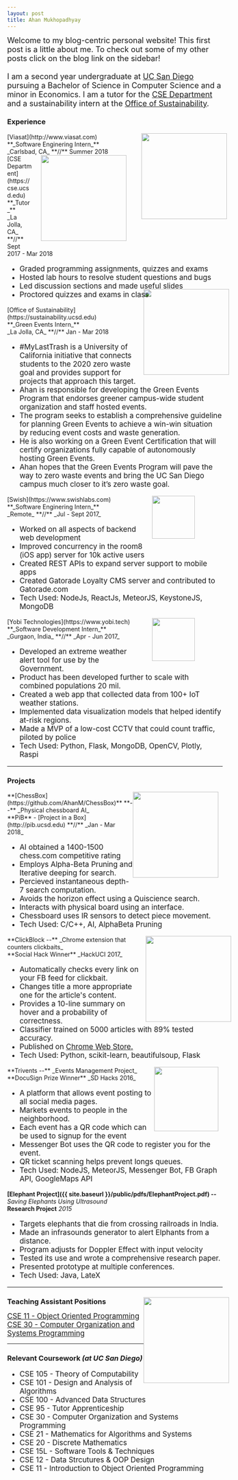 ```yaml
---
layout: post
title: Ahan Mukhopadhyay
---
```


<div class="message" style="font-size: 18px">
  Welcome to my blog-centric personal website! This first post is a little about me. To check out some of my other posts click on the blog link on the sidebar!<br/><br/>
  I am a second year undergraduate at <a href="http://ucsd.edu">UC San Diego</a> pursuing a Bachelor of Science in Computer Science and a minor in Economics. I am a tutor for the <a href="http://cse.ucsd.edu">CSE Department</a> and a sustainability intern at the <a href="http://sustainability.ucsd.edu">Office of Sustainability</a>.
</div>

### Experience
<img style="float:right; margin: 0px -10px 15px 20px;" src="https://www.viasat.com/sites/default/files/viasat-logo2_0.png" width="200">
[Viasat](http://www.viasat.com) <br />
**_Software Enginering Intern_** <br />
_Carlsbad, CA_ **//** Summer 2018 <br />

<img style="float:right; margin: 0px 15px 15px 20px;" src="http://www.sysnet.ucsd.edu/~voelker/pubcom/logo/CSELogo_4Cv.jpg" width="200">
[CSE Department](https://cse.ucsd.edu) <br />
**_Tutor_** <br />
_La Jolla, CA_ **//** Sept 2017 - Mar 2018 <br />
<ul style="font-size: 17px;">
<li>Graded programming assignments, quizzes and exams</li>
<li>Hosted lab hours to resolve student questions and bugs</li>
<li>Led discussion sections and made useful slides</li>
<li>Proctored quizzes and exams in class</li>
</ul>

<img style="float:right; margin: -40px -15px 15px 0px;" src="https://sustainucsd.files.wordpress.com/2015/06/ucsdsust.jpeg" width="200">
[Office of Sustainability](https://sustainability.ucsd.edu) <br />
**_Green Events Intern_** <br />
_La Jolla, CA_ **//** Jan - Mar 2018 <br />
<ul style="font-size: 17px;">
<li>#MyLastTrash is a University of California initiative that connects students to the 2020 zero waste goal and provides support for projects that approach this target.</li>
<li>Ahan is responsible for developing the Green Events Program that endorses greener campus-wide student organization and staff hosted events. </li>
<li>The program seeks to establish a comprehensive guideline for planning Green Events to achieve a win-win situation by reducing event costs and waste generation.</li>
<li>He is also working on a Green Event Certification that will certify organizations fully capable of autonomously hosting Green Events.</li>
<li>Ahan hopes that the Green Events Program will pave the way to zero waste events and bring the UC San Diego campus much closer to it’s zero waste goal.</li>
</ul>

<img style="float:right; margin: 0px 65px 15px 20px;" src="https://avatars2.githubusercontent.com/u/5808877?s=280&v=4" width="100">
[Swish](https://www.swishlabs.com) <br />
**_Software Enginering Intern_** <br />
_Remote_ **//** _Jul - Sept 2017_ <br />
<ul style="font-size: 17px">
<li>Worked on all aspects of backend web development</li>
<li>Improved concurrency in the room8 (iOS app) server for 10k active users</li>
<li>Created REST APIs to expand server support to mobile apps</li>
<li>Created Gatorade Loyalty CMS server and contributed to Gatorade.com</li>
<li>Tech Used: NodeJs, ReactJs, MeteorJS, KeystoneJS, MongoDB</li>
</ul>

<img style="float:right; margin: 0px 65px 0px 20px;" src="https://media.licdn.com/mpr/mpr/shrinknp_100_100/AAMAAQQIAAkAAQAAAAAAABIYAAAAJDcxNWU4ODIxLTZmNTMtNDI5Ny1hMGMwLThhY2ZiNzdhNDllNA.bin" width="100">
[Yobi Technologies](https://www.yobi.tech) <br />
**_Software Development Intern_** <br />
_Gurgaon, India_  **//**   _Apr - Jun 2017_<br />
<ul style="font-size: 17px">
  <li>Developed an extreme weather alert tool for use by the Government.</li>
  <li>Product has been developed further to scale with combined populations 20 mil.</li>
  <li>Created a web app that collected data from 100+ IoT weather stations.</li>
  <li>Implemented data visualization models that helped identify at-risk regions.</li>
  <li>Made a MVP of a low-cost CCTV that could count traffic, piloted by police</li>
  <li>Tech Used: Python, Flask, MongoDB, OpenCV, Plotly, Raspi</li>
</ul>

***

### Projects

<img style="float:right; margin: 0px 10px 0px 0px;" src="http://res.cloudinary.com/djmk9vktk/image/upload/c_scale,q_100,w_216/v1499027349/logo-v3_fsgu4g.png" width="200">
**[ChessBox](https://github.com/AhanM/ChessBox)** **--** _Physical chessboard AI_ <br />
**PiB** - [Project in a Box](http://pib.ucsd.edu) **//** _Jan - Mar 2018_
<ul style="font-size: 17px">
  <li>AI obtained a 1400-1500 chess.com competitive rating</li>
  <li>Employs Alpha-Beta Pruning and Iterative deeping for search.</li>
  <li>Percieved instantaneous depth-7 search computation.</li>
  <li>Avoids the horizon effect using a Quiscience search.</li>
  <li>Interacts with physical board using an interface.</li>
  <li>Chessboard uses IR sensors to detect piece movement.</li>
  <li>Tech Used: C/C++, AI, AlphaBeta Pruning</li>
</ul>

<img style="float:right; margin: 0px -20px 0px 0px;" src="https://firefly-challengepost.netdna-ssl.com/usercontent/fill/333/222/cGhvdG9zL3Byb2R1Y3Rpb24vc29mdHdhcmVfdGh1bWJuYWlsX3Bob3Rvcy8wMDAvNDU5LzUxNi9kYXRhcy9vcmlnaW5hbC5wbmc=/banner.png?signature=f2bd415c294012d01f5f765d1d5a3df0010c54ec" width="200">
**ClickBlock --**  _Chrome extension that counters clickbaits_ <br />
**Social Hack Winner** _HackUCI 2017_
<ul style="font-size: 17px">
  <li>Automatically checks every link on your FB feed for clickbait.</li>
  <li>Changes title a more appropriate one for the article's content.</li>
  <li>Provides a 10-line summary on hover and a probability of correctness.</li>
  <li>Classifier trained on 5000 articles with 89% tested accuracy.</li>
  <li>Published on <a href="https://chrome.google.com/webstore/detail/clickblock/bgiafoodmnpnhoinjfhgkgepamghmonk?authuser=1">Chrome Web Store.</a></li>
  <li>Tech Used: Python, scikit-learn, beautifulsoup, Flask</li>
</ul>

<img style="float:right; margin: 0px 10px 0px 0px;" src="{{ site.baseurl }}/public/triventslogo.jpg" width="150">
**Trivents --** _Events Management Project_ <br />
**DocuSign Prize Winner** _SD Hacks 2016_
<ul style="font-size: 17px">
  <li>A platform that allows event posting to all social media pages.</li>
  <li>Markets events to people in the neighborhood.</li>
  <li>Each event has a QR code which can be used to signup for the event</li>
  <li>Messenger Bot uses the QR code to register you for the event.</li>
  <li>QR ticket scanning helps prevent longs queues.</li>
  <li>Tech Used: NodeJS, MeteorJS, Messenger Bot, FB Graph API, GoogleMaps API</li>
</ul>

**[Elephant Project]({{ site.baseurl }}/public/pdfs/ElephantProject.pdf) --** _Saving Elephants Using Ultrasound_ <br/>
**Research Project** _2015_
<ul style="font-size: 17px">
  <li>Targets elephants that die from crossing railroads in India.</li>
  <li>Made an infrasounds generator to alert Elphants from a distance.</li>
  <li>Program adjusts for Doppler Effect with input velocity</li>
  <li>Tested its use and wrote a comprehensive research paper.</li>
  <li>Presented prototype at multiple conferences.</li>
  <li>Tech Used: Java, LateX</li>
</ul>

***

<h3 style="margin-bottom: -20px">Teaching Assistant Positions</h3>
<img style="float:right; margin: 0px -15px 15px 0px;" src="http://www.arkin.xyz/UCSD.png" width="200">
<br /> <br />
<!-- [CSE 11 - Object Oriented Programming](https://cseweb.ucsd.edu/~ricko/CSE11/) -->
<a style="font-size: 17px" href="https://cseweb.ucsd.edu/~ricko/CSE11/">CSE 11 - Object Oriented Programming</a>
<br />
<!-- [CSE 30 - Computer Organization and Systems Programming](https://cseweb.ucsd.edu/~ricko/CSE30/) -->
<a style="font-size: 17px" href="https://cseweb.ucsd.edu/~ricko/CSE30/">CSE 30 - Computer Organization and Systems Programming<a/>

***

### Relevant Coursework _(at UC San Diego)_
<ul style="font-size: 17px">
  <li>CSE 105 - Theory of Computability</li>
  <li>CSE 101 - Design and Analysis of Algorithms</li>
  <li>CSE 100 - Advanced Data Structures</li>
  <li>CSE 95 - Tutor Apprenticeship</li>
  <li>CSE 30 - Computer Organization and Systems Programming</li>
  <li>CSE 21 - Mathematics for Algorithms and Systems</li>
  <li>CSE 20 - Discrete Mathematics</li>
  <li>CSE 15L - Software Tools & Techniques</li>
  <li>CSE 12 - Data Strcutures & OOP Design</li>
  <li>CSE 11 - Introduction to Object Oriented Programming</li>
</ul>
